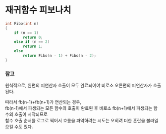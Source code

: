 # 재귀함수 피보나치

```cpp
int Fibo(int n)
{
    if (n == 1)
        return 0;
    else if (n == 2)
        return 1;
    else
        return Fibo(n - 1) + Fibo(n - 2);
}
```

### 참고

원칙적으로, 왼편의 피연산자 호출이 모두 완료되어야 비로소 오른편의 피연산자가 호출된다.     

따라서 fb(n-1)+fb(n+1)가 연산되는 경우,  
fb(n-1)에서 파생되는 모든 함수의 호출이 완료된 후 비로소 fb(n+1)에서 파생되는 함수의 호출이 시작되므로  
함수 호출 순서를 로그로 찍어서 흐름을 파악하려는 시도는 오히려 더한 혼란을 불러일으킬 수도 있다.
